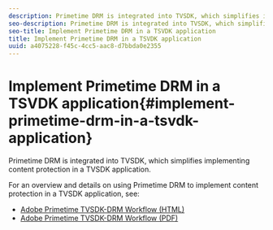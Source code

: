 ```yaml
---
description: Primetime DRM is integrated into TVSDK, which simplifies implementing content protection in a TVSDK application.
seo-description: Primetime DRM is integrated into TVSDK, which simplifies implementing content protection in a TVSDK application.
seo-title: Implement Primetime DRM in a TSVDK application
title: Implement Primetime DRM in a TSVDK application
uuid: a4075228-f45c-4cc5-aac8-d7bbda0e2355
---
```


# Implement Primetime DRM in a TSVDK application{#implement-primetime-drm-in-a-tsvdk-application}

Primetime DRM is integrated into TVSDK, which simplifies implementing content protection in a TVSDK application.

For an overview and details on using Primetime DRM to implement content protection in a TVSDK application, see:

* [Adobe Primetime TVSDK-DRM Workflow (HTML)](https://help.adobe.com/en_US/primetime/drm/tvsdk-drm-workflow/index.html)
* [Adobe Primetime TVSDK-DRM Workflow (PDF)](https://help.adobe.com/en_US/primetime/drm/tvsdk-drm-workflow/drm_tvsdk_drm_workflow.pdf)

